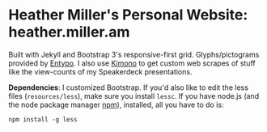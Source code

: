 # Heather Miller's Personal Website: heather.miller.am

Built with Jekyll and Bootstrap 3's responsive-first grid. Glyphs/pictograms
provided by [Entypo](http://entypo.com/). I also use
[Kimono](https://www.kimonolabs.com/) to get custom web scrapes of stuff like
the view-counts of my Speakerdeck presentations.

**Dependencies**: I customized Bootstrap. If you'd also like to edit the less
files (`resources/less`), make sure you install `lessc`. If you have node.js
(and the node package manager [npm](http://nodejs.org/)), installed, all you
have to do is:

    npm install -g less


